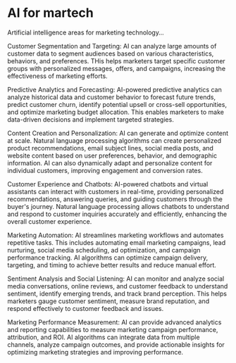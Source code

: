 # AI for martech

Artificial intelligence areas for marketing technology…

Customer Segmentation and Targeting: AI can analyze large amounts of customer data to segment audiences based on various characteristics, behaviors, and preferences. THis helps marketers target specific customer groups with personalized messages, offers, and campaigns, increasing the effectiveness of marketing efforts.

Predictive Analytics and Forecasting: AI-powered predictive analytics can analyze historical data and customer behavior to forecast future trends, predict customer churn, identify potential upsell or cross-sell opportunities, and optimize marketing budget allocation. This enables marketers to make data-driven decisions and implement targeted strategies.

Content Creation and Personalization: AI can generate and optimize content at scale. Natural language processing algorithms can create personalized product recommendations, email subject lines, social media posts, and website content based on user preferences, behavior, and demographic information. AI can also dynamically adapt and personalize content for individual customers, improving engagement and conversion rates.

Customer Experience and Chatbots: AI-powered chatbots and virtual assistants can interact with customers in real-time, providing personalized recommendations, answering queries, and guiding customers through the buyer's journey. Natural language processing allows chatbots to understand and respond to customer inquiries accurately and efficiently, enhancing the overall customer experience.

Marketing Automation: AI streamlines marketing workflows and automates repetitive tasks. This includes automating email marketing campaigns, lead nurturing, social media scheduling, ad optimization, and campaign performance tracking. AI algorithms can optimize campaign delivery, targeting, and timing to achieve better results and reduce manual effort.

Sentiment Analysis and Social Listening: AI can monitor and analyze social media conversations, online reviews, and customer feedback to understand sentiment, identify emerging trends, and track brand perception. This helps marketers gauge customer sentiment, measure brand reputation, and respond effectively to customer feedback and issues.

Marketing Performance Measurement: AI can provide advanced analytics and reporting capabilities to measure marketing campaign performance, attribution, and ROI. AI algorithms can integrate data from multiple channels, analyze campaign outcomes, and provide actionable insights for optimizing marketing strategies and improving performance.

